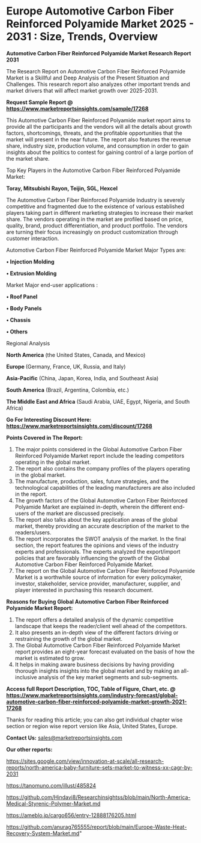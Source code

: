 # Europe Automotive Carbon Fiber Reinforced Polyamide Market 2025 - 2031 : Size, Trends, Overview

<strong>Automotive Carbon Fiber Reinforced Polyamide Market Research Report 2031</strong>

The Research Report on Automotive Carbon Fiber Reinforced Polyamide Market is a Skillful and Deep Analysis of the Present Situation and Challenges. This research report also analyzes other important trends and market drivers that will affect market growth over 2025-2031.

<strong>Request Sample Report @ <a href=https://www.marketreportsinsights.com/sample/17268>https://www.marketreportsinsights.com/sample/17268</a></strong>

This Automotive Carbon Fiber Reinforced Polyamide market report aims to provide all the participants and the vendors will all the details about growth factors, shortcomings, threats, and the profitable opportunities that the market will present in the near future. The report also features the revenue share, industry size, production volume, and consumption in order to gain insights about the politics to contest for gaining control of a large portion of the market share.

Top Key Players in the Automotive Carbon Fiber Reinforced Polyamide Market:

<strong>Toray, Mitsubishi Rayon, Teijin, SGL, Hexcel</strong>

The Automotive Carbon Fiber Reinforced Polyamide Industry is severely competitive and fragmented due to the existence of various established players taking part in different marketing strategies to increase their market share. The vendors operating in the market are profiled based on price, quality, brand, product differentiation, and product portfolio. The vendors are turning their focus increasingly on product customization through customer interaction.

Automotive Carbon Fiber Reinforced Polyamide Market Major Types are:

<strong>• Injection Molding

• Extrusion Molding</strong>

Market Major end-user applications :

<strong>• Roof Panel

• Body Panels

• Chassis

• Others</strong>

Regional Analysis

</u><strong><b>North America</b></strong> (the United States, Canada, and Mexico)

<strong><b>Europe </b></strong>(Germany, France, UK, Russia, and Italy)

<strong><b>Asia-Pacific</b></strong> (China, Japan, Korea, India, and Southeast Asia)

<strong><b>South America</b></strong> (Brazil, Argentina, Colombia, etc.)

<strong><b>The Middle East and Africa</b></strong> (Saudi Arabia, UAE, Egypt, Nigeria, and South Africa)

<strong>Go For Interesting Discount Here: <a href=https://www.marketreportsinsights.com/discount/17268>https://www.marketreportsinsights.com/discount/17268</a></strong>

<strong>Points Covered in The Report:</strong>
<ol>
  <li>The major points considered in the Global Automotive Carbon Fiber Reinforced Polyamide Market report include the leading competitors operating in the global market.</li>
  <li>The report also contains the company profiles of the players operating in the global market.</li>
  <li>The manufacture, production, sales, future strategies, and the technological capabilities of the leading manufacturers are also included in the report.</li>
  <li>The growth factors of the Global Automotive Carbon Fiber Reinforced Polyamide Market are explained in-depth, wherein the different end-users of the market are discussed precisely.</li>
  <li>The report also talks about the key application areas of the global market, thereby providing an accurate description of the market to the readers/users.</li>
  <li>The report incorporates the SWOT analysis of the market. In the final section, the report features the opinions and views of the industry experts and professionals. The experts analyzed the export/import policies that are favorably influencing the growth of the Global Automotive Carbon Fiber Reinforced Polyamide Market.</li>
  <li>The report on the Global Automotive Carbon Fiber Reinforced Polyamide Market is a worthwhile source of information for every policymaker, investor, stakeholder, service provider, manufacturer, supplier, and player interested in purchasing this research document.</li>
</ol>
<strong>Reasons for Buying Global Automotive Carbon Fiber Reinforced Polyamide Market Report:</strong>

<ol>
  <li>The report offers a detailed analysis of the dynamic competitive landscape that keeps the reader/client well ahead of the competitors.</li>
  <li>It also presents an in-depth view of the different factors driving or restraining the growth of the global market.</li>
  <li>The Global Automotive Carbon Fiber Reinforced Polyamide Market report provides an eight-year forecast evaluated on the basis of how the market is estimated to grow.</li>
  <li>It helps in making aware business decisions by having providing thorough insights insights into the global market and by making an all-inclusive analysis of the key market segments and sub-segments.</li>
</ol>
<strong>Access full Report Description, TOC, Table of Figure, Chart, etc. @ <a href=https://www.marketreportsinsights.com/industry-forecast/global-automotive-carbon-fiber-reinforced-polyamide-market-growth-2021-17268>https://www.marketreportsinsights.com/industry-forecast/global-automotive-carbon-fiber-reinforced-polyamide-market-growth-2021-17268</a></strong>


Thanks for reading this article; you can also get individual chapter wise section or region wise report version like Asia, United States, Europe.

<strong>Contact Us:</strong>
sales@marketreportsinsights.com

<strong>Our other reports:</strong>

<a href=https://sites.google.com/view/innovation-at-scale/all-research-reports/north-america-baby-furniture-sets-market-to-witness-xx-cagr-by-2031>https://sites.google.com/view/innovation-at-scale/all-research-reports/north-america-baby-furniture-sets-market-to-witness-xx-cagr-by-2031</a>

<a href=https://tanomuno.com/illust/485824>https://tanomuno.com/illust/485824</a>

<a href=https://github.com/Hindavi8/Researchinsightss/blob/main/North-America-Medical-Styrenic-Polymer-Market.md>https://github.com/Hindavi8/Researchinsightss/blob/main/North-America-Medical-Styrenic-Polymer-Market.md</a>

<a href=https://ameblo.jp/cargo656/entry-12888176205.html>https://ameblo.jp/cargo656/entry-12888176205.html</a>

<a href=https://github.com/anurag765555/report/blob/main/Europe-Waste-Heat-Recovery-System-Market.md>https://github.com/anurag765555/report/blob/main/Europe-Waste-Heat-Recovery-System-Market.md</a>"
